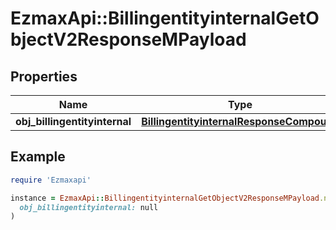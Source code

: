 # EzmaxApi::BillingentityinternalGetObjectV2ResponseMPayload

## Properties

| Name | Type | Description | Notes |
| ---- | ---- | ----------- | ----- |
| **obj_billingentityinternal** | [**BillingentityinternalResponseCompound**](BillingentityinternalResponseCompound.md) |  |  |

## Example

```ruby
require 'Ezmaxapi'

instance = EzmaxApi::BillingentityinternalGetObjectV2ResponseMPayload.new(
  obj_billingentityinternal: null
)
```

